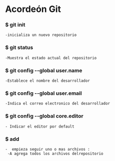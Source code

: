 # Acordeón Git

### $ git init
    -inicializa un nuevo repositorio

### $ git status
    -Muestra el estado actual del repositorio
    
### $ git config --global user.name
    -Establece el nombre del desarrollador

### $ git config --global user.email 
    -Indica el correo electronico del desarrollador

### $ git config  --global core.editor 
    - Indicar el editor por default 

### $ add 
    -  empieza seguir uno o mas archivos :
	 -A agrega todos los archivos delrepositorio

